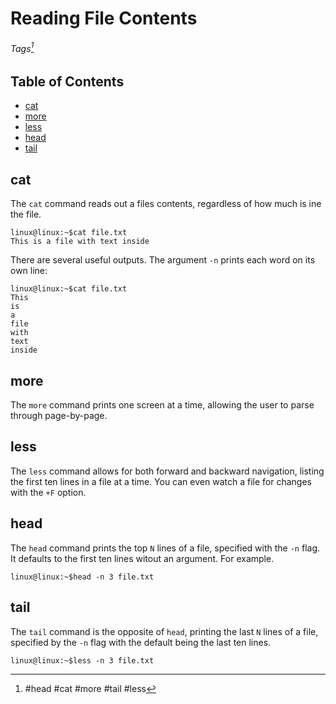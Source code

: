 # Reading File Contents

###### Tags[^1]

[^1]: #head #cat #more #tail #less

## Table of Contents
- [cat](#cat)
- [more](#more)
- [less](#less)
- [head](#head)
- [tail](#tail)

## cat

The `cat` command reads out a files contents, regardless of how much is ine the file. 

```
linux@linux:~$cat file.txt
This is a file with text inside
```

There are several useful outputs. The argument `-n` prints each word on its own line:

```
linux@linux:~$cat file.txt
This
is
a
file
with
text
inside
```


## more

The `more` command prints one screen at a time, allowing the user to parse through page-by-page.

## less

The `less` command allows for both forward and backward navigation, listing the first ten lines in a file at a time. You can even watch a file for changes with the `+F` option. 

## head

The `head` command prints the top `N` lines of a file, specified with the `-n` flag. It defaults to the first ten lines witout an argument. For example. 

```
linux@linux:~$head -n 3 file.txt
```

## tail

The `tail` command is the opposite of `head`, printing the last `N` lines of a file, specified by the `-n` flag with the default being the last ten lines. 

```
linux@linux:~$less -n 3 file.txt
```
